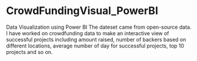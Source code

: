 # CrowdFundingVisual_PowerBI
Data Visualization using Power BI
The dateset came from open-source data. I have worked on crowdfunding data to make an interactive view of successful projects including amount raised, number of backers based on different locations, average number of day for successful projects, top 10 projects and so on.
